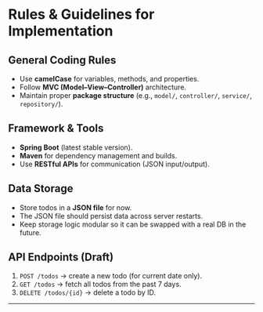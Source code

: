 # Rules & Guidelines for Implementation

## General Coding Rules
- Use **camelCase** for variables, methods, and properties.
- Follow **MVC (Model–View–Controller)** architecture.
- Maintain proper **package structure** (e.g., `model/`, `controller/`, `service/`, `repository/`).

## Framework & Tools
- **Spring Boot** (latest stable version).
- **Maven** for dependency management and builds.
- Use **RESTful APIs** for communication (JSON input/output).

## Data Storage
- Store todos in a **JSON file** for now.
- The JSON file should persist data across server restarts.
- Keep storage logic modular so it can be swapped with a real DB in the future.

## API Endpoints (Draft)
1. `POST /todos` → create a new todo (for current date only).  
2. `GET /todos` → fetch all todos from the past 7 days.  
3. `DELETE /todos/{id}` → delete a todo by ID.  

---

